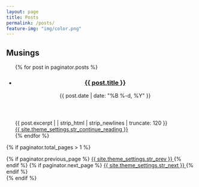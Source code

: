 ```yaml
---
layout: page
title: Posts
permalink: /posts/
feature-img: "img/color.png"
---
```

<div class="home">

  <div class="posts">
    <h2 class="post-header">Musings</h2>
    <ul>
      {% for post in paginator.posts %}
      <li class="post-teaser">
        <header>
          <h3>
            <a class="post-link" href="{{ post.url | prepend: site.baseurl }}">
              {{ post.title }}
            </a>
          </h3>
          <p class="meta">
            {{ post.date | date: "%B %-d, %Y" }}
          </p>
        </header>
        <div class="excerpt">
          {{ post.excerpt | | strip_html | strip_newlines | truncate: 120 }}
        </div>
        <a href="{{ post.url | prepend: site.baseurl }}">
          {{ site.theme_settings.str_continue_reading }}
        </a>
      </li>
      {% endfor %}
    </ul>
  </div>

  {% if paginator.total_pages > 1 %}
  <div class="pagination">
    {% if paginator.previous_page %}
    <a href="{{ paginator.previous_page_path | prepend: site.baseurl | replace: '//', '/' }}" class="button" >
      <i class="fa fa-chevron-left"></i>
      {{ site.theme_settings.str_prev }}
    </a>
    {% endif %}
    {% if paginator.next_page %}
    <a href="{{ paginator.next_page_path | prepend: site.baseurl | replace: '//', '/' }}" class="button" >
      {{ site.theme_settings.str_next }}
      <i class="fa fa-chevron-right"></i>
    </a>
    {% endif %}
  </div>
  {% endif %}
</div>


